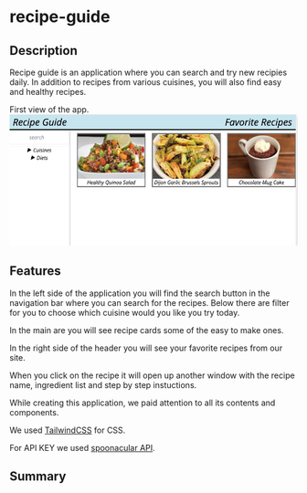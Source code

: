 # recipe-guide

## Description

Recipe guide is an application where you can search and try new recipies daily. In addition to recipes from various cuisines, you will also find easy and healthy recipes.

First view of the app.
<img src="./images/recipe-guide-img-1.png">

## Features 

In the left side of the application you will find the search button in the navigation bar where you can search for the recipes. Below there are filter for you to choose which cuisine would you like you try today. 

In the main are you will see recipe cards some of the easy to make ones. 

In the right side of the header you will see your favorite recipes from our site. 

When you click on the recipe it will open up another window with the recipe name, ingredient list and step by step instuctions. 

While creating this application, we paid attention to all its contents and components. 

We used [TailwindCSS](https://tailwindcss.com/) for CSS. 

For API KEY we used [spoonacular API](https://spoonacular.com/food-api/).


## Summary




